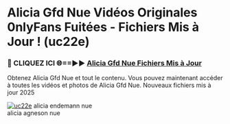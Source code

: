 # Alicia Gfd Nue Vidéos Originales 0nlyFans Fuitées - Fichiers Mis à Jour ! (uc22e)

<h3>🔴 CLIQUEZ ICI 🌐==►► <a href="https://tinyurl.com/2pmr4ezf" rel="nofollow">Alicia Gfd Nue Fichiers Mis à Jour</a></h3>

Obtenez Alicia Gfd Nue et tout le contenu. Vous pouvez maintenant accéder à toutes les vidéos et photos de Alicia Gfd Nue. Nouveaux fichiers mis à jour 2025

[![uc22e](https://i.imgur.com/6SNvagu.gif)](https://tinyurl.com/2pmr4ezf)
alicia endemann nue<br>
alicia agneson nue